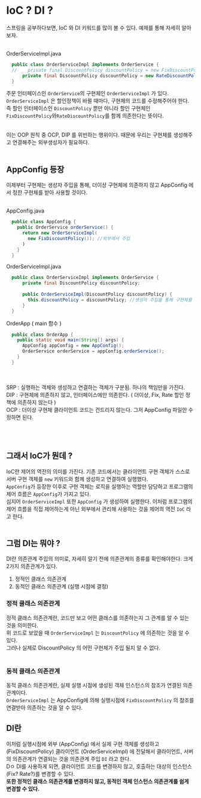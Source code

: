 # IoC ? DI ?
스프링을 공부하다보면, IoC 와 DI 키워드를 많이 볼 수 있다. 예제를 통해 자세히 알아보자.<br><br>

OrderServiceImpl.java
```java
  public class OrderServiceImpl implements OrderService {
  //    private final DiscountPolicy discountPolicy = new FixDiscountPolicy();
      private final DiscountPolicy discountPolicy = new RateDiscountPolicy();
  }
```
주문 인터페이스인 `OrderService`의 구현체인 `OrderServiceImpl` 가 있다. `OrderServiceImpl` 은 할인정책이 바뀔 때마다, 구현체의 코드를 수정해주어야 한다. 즉 할인 인터페이스인 `DiscountPolicy`
뿐만 아니라 할인 구현체인 `FixDiscountPolicy`와`RateDiscountPolicy`를 함께 의존한다는 뜻이다. <br><br>

이는 OOP 원칙 중 OCP, DIP 를 위반하는 행위이다. 때문에 우리는 구현체를 생성해주고 연결해주는 외부생성자가 필요하다.<br><br>

## AppConfig 등장
이제부터 구현체는 생성자 주입을 통해, 더이상 구현체에 의존하지 않고 AppConfig 에서 정한 구현체를 받아 사용할 것이다.<br><br>

AppConfig.java
```java
  public class AppConfig {
    public OrderService orderService() {
      return new OrderServiceImpl(
        new FixDiscountPolicy()); //외부에서 주입
      )
    }
  }
```

OrderServiceImpl.java
```java
  public class OrderServiceImpl implements OrderService {
      private final DiscountPolicy discountPolicy;
      
      public OrderServiceImpl(DiscountPolicy discountPolicy) {
        this.discountPolicy = discountPolicy; //생성자 주입을 통해 구현체를 입력받는다.
      }
  }
```

OrderApp ( main 함수 )
```java
  public class OrderApp {
    public static void main(String[] args) {
      AppConfig appConfig = new AppConfig();
      OrderService orderService = appConfig.orderService();
    }
  }
```
<br><br>
SRP : 실행하는 객체와 생성하고 연결하는 객체가 구분됨. 하나의 책임만을 가진다. <br>
DIP : 구현체에 의존하지 않고, 인터페이스에만 의존한다. ( 더이상, Fix, Rate 할인 정책에 의존하지 않는다 ) <br>
OCP : 더이상 구현체 클라이언트 코드는 건드리지 않는다. 그저  AppConfig 파일만 수정하면 된다. <br>

<br><br>

## 그래서 IoC가 뭔데 ?
IoC란 제어의 역전의 의미를 가진다. 기존 코드에서는 클라이언트 구현 객체가 스스로 서버 구현 객체를 `new` 키워드와 함께 생성하고 연결하여 실행했다.<br>
`AppConfig`가 등장한 이후로 구현 객체는 로직을 실행하는 역할만 담당하고 프로그램의 제어 흐름은 `AppConfig`가 가지고 있다.<br>
심지어 `OrderServiceImpl` 또한 `AppConfig` 가 생성하여 실행한다. 이처럼 프로그램의 제어 흐름을 직접 제어하는게 아닌 외부에서 관리해 사용하는 것을 제어의 역전 `IoC` 라고 한다. <br><br>

## 그럼 DI는 뭐야 ?
DI란 의존관계 주입의 의미로, 자세히 알기 전에 의존관계의 종류를 확인해야한다. 크게 2가지 의존관계가 있다.<br>
1. 정적인 클래스 의존관계
2. 동적인 클래스 의존관계 (실행 시점에 결정) <br>

### 정적 클래스 의존관계
정적 클래스 의존관계란, 코드만 보고 어떤 클래스를 의존하는지 그 관계를 알 수 있는 것을 의미한다.<br>
위 코드로 보았을 때 `OrderServiceImpl` 는 `DiscountPolicy` 에 의존하는 것을 알 수 있다.<br>
그러나 실제로 DiscountPolicy 의 어떤 구현체가 주입 될지 알 수 없다.<br><br>

### 동적 클래스 의존관계
동적 클래스 의존관계란, 실제 실행 시점에 생성된 객체 인스턴스의 참조가 연결된 의존관계이다.<br>
`OrderServiceImpl` 는 AppConfig에 의해 실행시점에 `FixDiscountPolicy` 의 참조를 연결받아 의존하는 것을 알 수 있다.<br>


## DI란
이처럼 실행시점에 외부 (AppConfig) 에서 실제 구현 객체를 생성하고 (FixDiscountPolicy) 클라이언트 (OrderServiceImpl) 에 전달해서 클라이언트, 서버의 의존관계가 연결되는 것을 의존관계 주입 `DI` 라고 한다.<br>Dㅇ
DI를 사용하게 되면, 클라이언트 코드를 변경하지 않고, 호출하는 대상의 인스턴스(Fix? Rate?)를 변경할 수 있다.<br>
**또한 정적인 클래스 의존관계를 변경하지 않고, 동적인 객체 인스턴스 의존관계를 쉽게 변경할 수 있다.**










